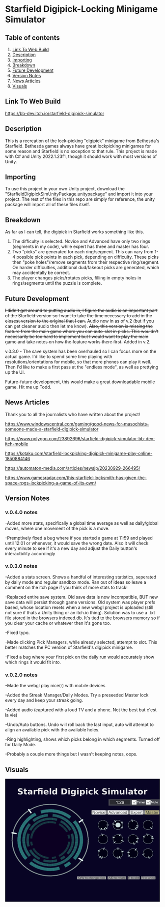 # Starfield Digipick-Locking Minigame Simulator

## Table of contents
1. [Link To Web Build](#linktowebbuild)
2. [Description](#description)
3. [Importing](#importing)
4. [Breakdown](#breakdown)
5. [Future Development](#future-development)
6. [Version Notes](#version-notes)
7. [News Articles](#news-articles)
8. [Visuals](#visuals)

## Link To Web Build
https://bb-dev.itch.io/starfield-digipick-simulator


## Description

This is a recreation of the lock-picking "digipick" minigame from Bethesda's Starfield. Bethesda games always have great lockpicking minigames for some reason and Starfield is no exception to that rule. This project is made with C# and Unity 2022.1.23f1, though it should work with most versions of Unity.

## Importing

To use this project in your own Unity project, download the "StarfieldDigipickSimUnityPackage.unitypackage" and import it into your project. The rest of the files in this repo are simply for reference, the unity package will import all of these files itself.

## Breakdown

As far as I can tell, the digipick in Starfield works something like this.
  1. The difficulty is selected. Novice and Advanced have only two rings (segments in my code), while expert has three and master has four.
  2. Two "picks" are generated for each ring/segment. This can vary from 1-4 possible pick points in each pick, depending on difficulty. These picks then "poke holes"/remove segments from their respective ring/segment. On harder difficulties, additional dud/fakeout picks are generated, which may accidentally be correct.
  3. The player changes picks/rotates picks, filling in empty holes in rings/segments until the puzzle is complete.

## Future Development

~~I didn't get around to putting audio in, I figure the audio is an important part of the Starfield version so I want to take the time necessary to add in the closest version to the original that I can.~~ Audio now in as of v.2 (but if you can get cleaner audio then let me know). ~~Also, this version is missing the feature from the main game where you can auto-slot in picks. This wouldn't necessarily be too hard to implement but I would want to play the main game and take notes on how the feature works there first.~~ Added in v.2.

v.0.3.0 - The save system has been overhauled so I can focus more on the actual game. I'd like to spend some time playing with resolutions/orientations for mobile, so that more phones can play it well. Then I'd like to make a first pass at the "endless mode", as well as prettying up the UI.

Future-future development, this would make a great downloadable mobile game. Hit me up Todd.

## News Articles

Thank you to all the journalists who have written about the project!

https://www.windowscentral.com/gaming/good-news-for-masochists-someone-made-a-starfield-digipick-simulator

https://www.polygon.com/23892696/starfield-digipick-simulator-bb-dev-itch-mobile

https://kotaku.com/starfield-lockpicking-digipick-minigame-play-online-1850884146

https://automaton-media.com/articles/newsjp/20230929-266495/

https://www.gamesradar.com/this-starfield-locksmith-has-given-the-space-rpgs-lockpicking-a-game-of-its-own/


## Version Notes

### v.0.4.0 notes
  -Added more stats, specifically a global time average as well as daily/global moves, where one movement of the pick is a move.

  -Premptively fixed a bug where if you started a game at 11:59 and played until 12:01 or whenever, it would save the wrong date. Also it will check every minute to see if it's a new day and adjust the Daily button's interactbility accordingly

### v.0.3.0 notes

  -Added a stats screen. Shows a handful of interesting statistics, seperated by daily mode and regular sandbox mode. Ran out of ideas so leave a comment on the itch page if you think of more stats to track!

  -Replaced entire save system. Old save data is now incompatible, BUT new save data will persist through game versions. Old system was player prefs based, whose location resets when a new webgl project is uploaded (still not sure if thats a Unity thing or an itch.io thing). Solution was to use a .txt file stored in the browsers indexed.db. It's tied to the browsers memory so if you clear your cache or whatever then it's gone too.

  -Fixed typo.

  -Made clicking Pick Managers, while already selected, attempt to slot. This better matches the PC version of Starfield's digipick minigame.

  -Fixed a bug where your first pick on the daily run would accurately show which rings it would fit into.

### v.0.2.0 notes
  -Made the webgl play nice(r) with mobile devices.

  -Added the Streak Manager/Daily Modes. Try a preseeded Master lock every day and keep your streak going.

  -Added audio (captured with a loud TV and a phone. Not the best but c'est la vie)

  -Undo/Auto buttons. Undo will roll back the last input, auto will attempt to align an available pick with the available holes.

  -Ring highlighting, shows which picks belong in which segments. Turned off for Daily Mode.

  -Probably a couple more things but I wasn't keeping notes, oops.

  ## Visuals
![Alt text](Sprites/digipickTitle.png "Digipick Screenshot")